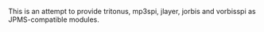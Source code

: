 This is an attempt to provide tritonus, mp3spi, jlayer, jorbis and vorbisspi as JPMS-compatible modules.
